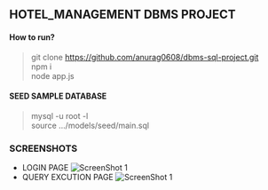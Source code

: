## HOTEL_MANAGEMENT DBMS PROJECT

#### How to run?

> git clone https://github.com/anurag0608/dbms-sql-project.git <br />
> npm i <br />
> node app.js

#### SEED SAMPLE DATABASE

> mysql -u root -l  <br />
> source .../models/seed/main.sql

### SCREENSHOTS
-  LOGIN PAGE
![ScreenShot 1](https://github.com/anurag0608/dbms-sql-project/blob/master/ss/1.png)
-  QUERY EXCUTION PAGE
![ScreenShot 1](https://github.com/anurag0608/dbms-sql-project/blob/master/ss/2.png)